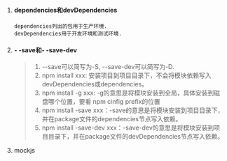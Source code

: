 1. #### dependencies和devDependencies

   ```undefined
   dependencies列出的包用于生产环境.
   devDependencies用于开发环境和测试环境.
   ```

2. #### - -save和- -save-dev

   > 1. --save可以简写为-S, --save-dev可以简写为-D.
   > 2. npm install xxx: 安装项目到项目目录下，不会将模块依赖写入devDependencies或dependencies。
   > 3. npm install -g xxx: -g的意思是将模块安装到全局，具体安装到磁盘哪个位置，要看 npm cinfig prefix的位置
   > 4. npm install -save xxx：-save的意思是将模块安装到项目目录下，并在package文件的dependencies节点写入依赖。
   > 5. npm install -save-dev xxx：-save-dev的意思是将模块安装到项目目录下，并在package文件的devDependencies节点写入依赖。

3. mockjs